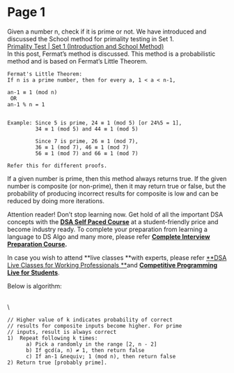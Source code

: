 # Page 1



Given a number n, check if it is prime or not. We have introduced and discussed the School method for primality testing in Set 1.\
[Primality Test | Set 1 (Introduction and School Method)](https://www.geeksforgeeks.org/primality-test-set-1-introduction-and-school-method/)\
In this post, Fermat’s method is discussed. This method is a probabilistic method and is based on Fermat’s Little Theorem.

```
Fermat's Little Theorem:
If n is a prime number, then for every a, 1 < a < n-1,

an-1 ≡ 1 (mod n)
 OR 
an-1 % n = 1 
 

Example: Since 5 is prime, 24 ≡ 1 (mod 5) [or 24%5 = 1],
         34 ≡ 1 (mod 5) and 44 ≡ 1 (mod 5) 

         Since 7 is prime, 26 ≡ 1 (mod 7),
         36 ≡ 1 (mod 7), 46 ≡ 1 (mod 7) 
         56 ≡ 1 (mod 7) and 66 ≡ 1 (mod 7) 

Refer this for different proofs.
```

If a given number is prime, then this method always returns true. If the given number is composite (or non-prime), then it may return true or false, but the probability of producing incorrect results for composite is low and can be reduced by doing more iterations.

Attention reader! Don’t stop learning now. Get hold of all the important DSA concepts with the [**DSA Self Paced Course**](https://practice.geeksforgeeks.org/courses/dsa-self-paced) at a student-friendly price and become industry ready.  To complete your preparation from learning a language to DS Algo and many more,  please refer [**Complete Interview Preparation Course**](https://practice.geeksforgeeks.org/courses/complete-interview-preparation)**.**

In case you wish to attend **live classes **with experts, please refer [**DSA Live Classes for Working Professionals **](https://practice.geeksforgeeks.org/courses/geeks-classes-live)and [**Competitive Programming Live for Students**](https://practice.geeksforgeeks.org/courses/competitive-programming-live).

Below is algorithm:&#x20;

\
\


```
// Higher value of k indicates probability of correct
// results for composite inputs become higher. For prime
// inputs, result is always correct
1)  Repeat following k times:
      a) Pick a randomly in the range [2, n - 2]
      b) If gcd(a, n) ≠ 1, then return false
      c) If an-1 &nequiv; 1 (mod n), then return false
2) Return true [probably prime].
```
